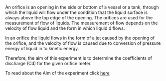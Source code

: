  An orifice is an opening in the side or bottom of a vessel or a tank, through which the liquid will flow under the condition that the liquid surface is always above the top edge of the opening. The orifices are used for the measurement of flow of liquids. The measurement of flow depends on the velocity of flow liquid and the form in which liquid d flows.

In an orifice the liquid flows in the form of a jet caused by the opening of the orifice, and the velocity of flow is caused due to conversion of pressure energy of liquid in to kinetic energy. 

Therefore, the aim of this experiment is to determine the coefficients of discharge (Cd) for the given orifice meter. 

To read about the Aim of the experiment click [here](docs/3.Orifices.pdf)


